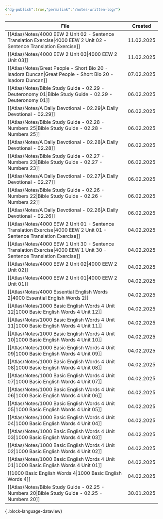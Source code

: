 ```yaml
---
{"dg-publish":true,"permalink":"/notes-written-log/"}
---
```


| File                                                                                                                        | Created    |
| --------------------------------------------------------------------------------------------------------------------------- | ---------- |
| [[Atlas/Notes/4000 EEW 2 Unit 02 -  Sentence Translation Exercise\|4000 EEW 2 Unit 02 -  Sentence Translation Exercise]] | 11.02.2025 |
| [[Atlas/Notes/4000 EEW 2 Unit 03\|4000 EEW 2 Unit 03]]                                                                   | 11.02.2025 |
| [[Atlas/Notes/Great People - Short Bio 20 - Isadora Duncan\|Great People - Short Bio 20 - Isadora Duncan]]               | 07.02.2025 |
| [[Atlas/Notes/Bible Study Guide - 02.29 - Deuteronomy 01\|Bible Study Guide - 02.29 - Deuteronomy 01]]                   | 06.02.2025 |
| [[Atlas/Notes/A Daily Devotional - 02.29\|A Daily Devotional - 02.29]]                                                   | 06.02.2025 |
| [[Atlas/Notes/Bible Study Guide - 02.28 - Numbers 25\|Bible Study Guide - 02.28 - Numbers 25]]                           | 06.02.2025 |
| [[Atlas/Notes/A Daily Devotional - 02.28\|A Daily Devotional - 02.28]]                                                   | 06.02.2025 |
| [[Atlas/Notes/Bible Study Guide - 02.27 - Numbers 23\|Bible Study Guide - 02.27 - Numbers 23]]                           | 06.02.2025 |
| [[Atlas/Notes/A Daily Devotional - 02.27\|A Daily Devotional - 02.27]]                                                   | 06.02.2025 |
| [[Atlas/Notes/Bible Study Guide - 02.26 - Numbers 22\|Bible Study Guide - 02.26 - Numbers 22]]                           | 06.02.2025 |
| [[Atlas/Notes/A Daily Devotional - 02.26\|A Daily Devotional - 02.26]]                                                   | 06.02.2025 |
| [[Atlas/Notes/4000 EEW 2 Unit 01 -  Sentence Translation Exercise\|4000 EEW 2 Unit 01 -  Sentence Translation Exercise]] | 04.02.2025 |
| [[Atlas/Notes/4000 EEW 1 Unit 30 -  Sentence Translation Exercise\|4000 EEW 1 Unit 30 -  Sentence Translation Exercise]] | 04.02.2025 |
| [[Atlas/Notes/4000 EEW 2 Unit 02\|4000 EEW 2 Unit 02]]                                                                   | 04.02.2025 |
| [[Atlas/Notes/4000 EEW 2 Unit 01\|4000 EEW 2 Unit 01]]                                                                   | 04.02.2025 |
| [[Atlas/Notes/4000 Essential English Words 2\|4000 Essential English Words 2]]                                           | 04.02.2025 |
| [[Atlas/Notes/1000 Basic English Words 4 Unit 12\|1000 Basic English Words 4 Unit 12]]                                   | 04.02.2025 |
| [[Atlas/Notes/1000 Basic English Words 4 Unit 11\|1000 Basic English Words 4 Unit 11]]                                   | 04.02.2025 |
| [[Atlas/Notes/1000 Basic English Words 4 Unit 10\|1000 Basic English Words 4 Unit 10]]                                   | 04.02.2025 |
| [[Atlas/Notes/1000 Basic English Words 4 Unit 09\|1000 Basic English Words 4 Unit 09]]                                   | 04.02.2025 |
| [[Atlas/Notes/1000 Basic English Words 4 Unit 08\|1000 Basic English Words 4 Unit 08]]                                   | 04.02.2025 |
| [[Atlas/Notes/1000 Basic English Words 4 Unit 07\|1000 Basic English Words 4 Unit 07]]                                   | 04.02.2025 |
| [[Atlas/Notes/1000 Basic English Words 4 Unit 06\|1000 Basic English Words 4 Unit 06]]                                   | 04.02.2025 |
| [[Atlas/Notes/1000 Basic English Words 4 Unit 05\|1000 Basic English Words 4 Unit 05]]                                   | 04.02.2025 |
| [[Atlas/Notes/1000 Basic English Words 4 Unit 04\|1000 Basic English Words 4 Unit 04]]                                   | 04.02.2025 |
| [[Atlas/Notes/1000 Basic English Words 4 Unit 03\|1000 Basic English Words 4 Unit 03]]                                   | 04.02.2025 |
| [[Atlas/Notes/1000 Basic English Words 4 Unit 02\|1000 Basic English Words 4 Unit 02]]                                   | 04.02.2025 |
| [[Atlas/Notes/1000 Basic English Words 4 Unit 01\|1000 Basic English Words 4 Unit 01]]                                   | 04.02.2025 |
| [[1000 Basic English Words 4\|1000 Basic English Words 4]]                                                               | 04.02.2025 |
| [[Atlas/Notes/Bible Study Guide - 02.25 - Numbers 20\|Bible Study Guide - 02.25 - Numbers 20]]                           | 30.01.2025 |

{ .block-language-dataview}

